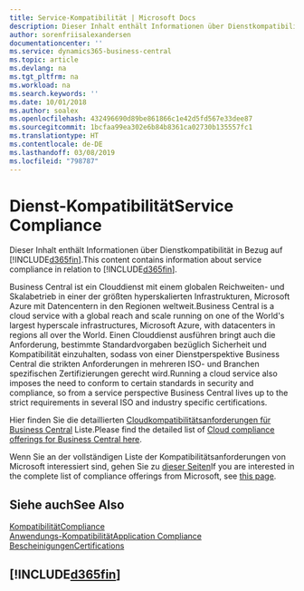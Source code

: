 ```yaml
---
title: Service-Kompatibilität | Microsoft Docs
description: Dieser Inhalt enthält Informationen über Dienstkompatibilität in Bezug auf Business Central.
author: sorenfriisalexandersen
documentationcenter: ''
ms.service: dynamics365-business-central
ms.topic: article
ms.devlang: na
ms.tgt_pltfrm: na
ms.workload: na
ms.search.keywords: ''
ms.date: 10/01/2018
ms.author: soalex
ms.openlocfilehash: 432496690d89be861866c1e42d5fd567e33dee87
ms.sourcegitcommit: 1bcfaa99ea302e6b84b8361ca02730b135557fc1
ms.translationtype: HT
ms.contentlocale: de-DE
ms.lasthandoff: 03/08/2019
ms.locfileid: "798787"
---
```

# <a name="service-compliance"></a><span data-ttu-id="4737c-103">Dienst-Kompatibilität</span><span class="sxs-lookup"><span data-stu-id="4737c-103">Service Compliance</span></span>
<span data-ttu-id="4737c-104">Dieser Inhalt enthält Informationen über Dienstkompatibilität in Bezug auf [!INCLUDE[d365fin](../includes/d365fin_md.md)].</span><span class="sxs-lookup"><span data-stu-id="4737c-104">This content contains information about service compliance in relation to [!INCLUDE[d365fin](../includes/d365fin_md.md)].</span></span>  

<span data-ttu-id="4737c-105">Business Central ist ein Clouddienst mit einem globalen Reichweiten- und Skalabetrieb in einer der größten hyperskalierten Infrastrukturen, Microsoft Azure mit Datencentern in den Regionen weltweit.</span><span class="sxs-lookup"><span data-stu-id="4737c-105">Business Central is a cloud service with a global reach and scale running on one of the World's largest hyperscale infrastructures, Microsoft Azure, with datacenters in regions all over the World.</span></span> <span data-ttu-id="4737c-106">Einen Clouddienst ausführen bringt auch die Anforderung, bestimmte Standardvorgaben bezüglich Sicherheit und Kompatibilität einzuhalten, sodass von einer Dienstperspektive Business Central die strikten Anforderungen in mehreren ISO- und Branchen spezifischen Zertifizierungen gerecht wird.</span><span class="sxs-lookup"><span data-stu-id="4737c-106">Running a cloud service also imposes the need to conform to certain standards in security and compliance, so from a service perspective Business Central lives up to the strict requirements in several ISO and industry specific certifications.</span></span>

<span data-ttu-id="4737c-107">Hier finden Sie die detaillierten [Cloudkompatibilitätsanforderungen für Business Central](https://aka.ms/d365-compliance-list) Liste.</span><span class="sxs-lookup"><span data-stu-id="4737c-107">Please find the detailed list of [Cloud compliance offerings for Business Central here](https://aka.ms/d365-compliance-list).</span></span>

<span data-ttu-id="4737c-108">Wenn Sie an der vollständigen Liste der Kompatibilitätsanforderungen von Microsoft interessiert sind, gehen Sie zu [dieser Seiten](https://www.microsoft.com/en-us/trustcenter/compliance/complianceofferings)</span><span class="sxs-lookup"><span data-stu-id="4737c-108">If you are interested in the complete list of compliance offerings from Microsoft, see [this page](https://www.microsoft.com/en-us/trustcenter/compliance/complianceofferings).</span></span>

## <a name="see-also"></a><span data-ttu-id="4737c-109">Siehe auch</span><span class="sxs-lookup"><span data-stu-id="4737c-109">See Also</span></span>  
[<span data-ttu-id="4737c-110">Kompatibilität</span><span class="sxs-lookup"><span data-stu-id="4737c-110">Compliance</span></span>](compliance-overview.md)  
[<span data-ttu-id="4737c-111">Anwendungs-Kompatibilität</span><span class="sxs-lookup"><span data-stu-id="4737c-111">Application Compliance</span></span>](compliance-application-compliance.md)  
[<span data-ttu-id="4737c-112">Bescheinigungen</span><span class="sxs-lookup"><span data-stu-id="4737c-112">Certifications</span></span>](compliance-certifications.md)  

 ## [!INCLUDE[d365fin](../includes/free_trial_md.md)]  
 
